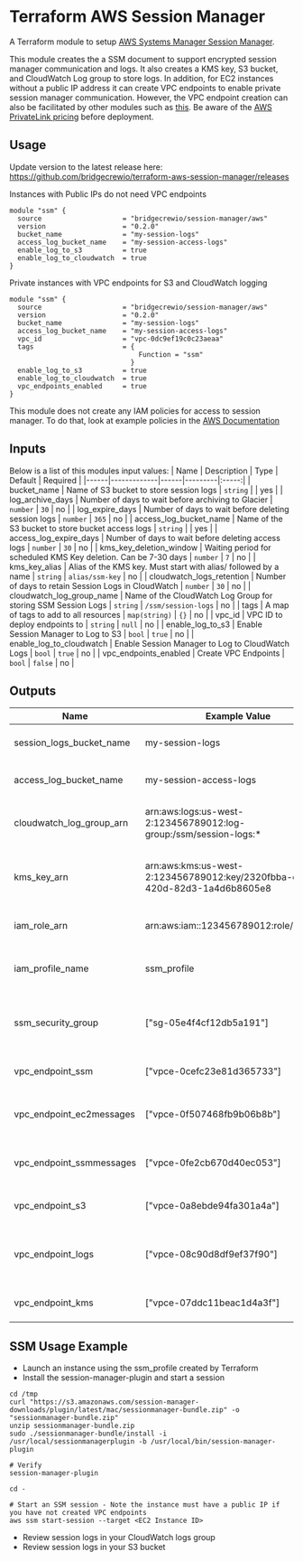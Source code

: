 # Terraform AWS Session Manager

A Terraform module to setup [AWS Systems Manager Session Manager](https://docs.aws.amazon.com/systems-manager/latest/userguide/session-manager.html).  

This module creates the a SSM document to support encrypted session manager communication and logs.  It also creates a KMS key, S3 bucket, and CloudWatch Log group to store logs.  In addition, for EC2 instances without a public IP address it can create VPC endpoints to enable private session manager communication.  However, the VPC endpoint creation can also be facilitated by other modules such as [this](https://github.com/terraform-aws-modules/terraform-aws-vpc).  Be aware of the [AWS PrivateLink pricing](https://aws.amazon.com/privatelink/pricing/) before deployment.  

## Usage

Update version to the latest release here: https://github.com/bridgecrewio/terraform-aws-session-manager/releases

Instances with Public IPs do not need VPC endpoints
```
module "ssm" {
  source                    = "bridgecrewio/session-manager/aws"
  version                   = "0.2.0"
  bucket_name               = "my-session-logs"
  access_log_bucket_name    = "my-session-access-logs"
  enable_log_to_s3          = true
  enable_log_to_cloudwatch  = true
}
```

Private instances with VPC endpoints for S3 and CloudWatch logging
```
module "ssm" {
  source                    = "bridgecrewio/session-manager/aws"
  version                   = "0.2.0"
  bucket_name               = "my-session-logs"
  access_log_bucket_name    = "my-session-access-logs"
  vpc_id                    = "vpc-0dc9ef19c0c23aeaa"
  tags                      = {
                                Function = "ssm"
                              }
  enable_log_to_s3          = true
  enable_log_to_cloudwatch  = true
  vpc_endpoints_enabled     = true
}
```

This module does not create any IAM policies for access to session manager.  To do that, look at example policies in the [AWS Documentation](https://docs.aws.amazon.com/systems-manager/latest/userguide/getting-started-restrict-access-quickstart.html)



## Inputs
Below is a list of this modules input values:
| Name | Description | Type | Default | Required |
|------|-------------|------|---------|:-----:|
| bucket\_name | Name of S3 bucket to store session logs | `string` | | yes |
| log\_archive\_days | Number of days to wait before archiving to Glacier | `number` | `30` | no |
| log\_expire\_days | Number of days to wait before deleting session logs | `number` | `365` | no |
| access\_log\_bucket\_name | Name of the S3 bucket to store bucket access logs | `string` | | yes | 
| access\_log\_expire\_days | Number of days to wait before deleting access logs | `number` | `30` | no |
| kms\_key\_deletion\_window | Waiting period for scheduled KMS Key deletion.  Can be 7-30 days | `number` | `7` | no |
| kms\_key\_alias | Alias of the KMS key.  Must start with alias/ followed by a name | `string` | `alias/ssm-key` | no | 
| cloudwatch\_logs\_retention | Number of days to retain Session Logs in CloudWatch | `number` | `30` | no |
| cloudwatch\_log\_group\_name | Name of the CloudWatch Log Group for storing SSM Session Logs | `string` | `/ssm/session-logs` | no |
| tags | A map of tags to add to all resources | `map(string)` | `{}` | no |
| vpc\_id | VPC ID to deploy endpoints to | `string` | `null` | no |
| enable\_log\_to\_s3 | Enable Session Manager to Log to S3 | `bool` | `true` | no |
| enable\_log\_to\_cloudwatch | Enable Session Manager to Log to CloudWatch Logs | `bool` | `true` | no |
| vpc\_endpoints\_enabled | Create VPC Endpoints | `bool` | `false` | no |



## Outputs
| Name |  Example Value | Description |
|------|----------------|-------------|
| session_logs_bucket_name | my-session-logs | S3 bucket for session logs |
| access_log_bucket_name | my-session-access-logs | S3 bucket for S3 access logs |
| cloudwatch_log_group_arn | arn:aws:logs:us-west-2:123456789012:log-group:/ssm/session-logs:* | CloudWatch Log group for session logs |
| kms_key_arn | arn:aws:kms:us-west-2:123456789012:key/2320fbba-d4e5-420d-82d3-1a4d6b8605e8 | KMS Key Arn for Encrypting logs and session | 
| iam_role_arn | arn:aws:iam::123456789012:role/ssm_role | IAM Role for EC2 instances |
| iam_profile_name | ssm_profile | EC2 instance profile for SSM | 
| ssm_security_group | ["sg-05e4f4cf12db5a191"] | Security Group used to access VPC Endpoints |
| vpc_endpoint_ssm | ["vpce-0cefc23e81d365733"] | VPC Endpoint for SSM | 
| vpc_endpoint_ec2messages | ["vpce-0f507468fb9b06b8b"] | VPC Endpoint for EC2 Messages |
| vpc_endpoint_ssmmessages | ["vpce-0fe2cb670d40ec053"] | VPC Endpoint for SSM Messages |
| vpc_endpoint_s3 | ["vpce-0a8ebde94fa301a4a"] | VPC Endpoint for S3 |
| vpc_endpoint_logs | ["vpce-08c90d8df9ef37f90"] | VPC Endpoint for CloudWatch Logs |
| vpc_endpoint_kms | ["vpce-07ddc11beac1d4a3f"] | VPC Endpoint for KMS |


## SSM Usage Example

* Launch an instance using the ssm_profile created by Terraform
* Install the session-manager-plugin and start a session

```
cd /tmp
curl "https://s3.amazonaws.com/session-manager-downloads/plugin/latest/mac/sessionmanager-bundle.zip" -o "sessionmanager-bundle.zip"
unzip sessionmanager-bundle.zip
sudo ./sessionmanager-bundle/install -i /usr/local/sessionmanagerplugin -b /usr/local/bin/session-manager-plugin

# Verify
session-manager-plugin

cd -

# Start an SSM session - Note the instance must have a public IP if you have not created VPC endpoints
aws ssm start-session --target <EC2 Instance ID>
```

* Review session logs in your CloudWatch logs group 
* Review session logs in your S3 bucket 


